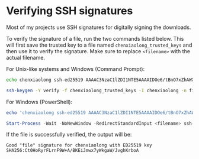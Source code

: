 # Verifying SSH signatures

Most of my projects use SSH signatures for digitally signing the downloads.

To verify the signature of a file, run the two commands listed below. This will first save the trusted key to a file named `chenxiaolong_trusted_keys` and then use it to verify the signature. Make sure to replace `<filename>` with the actual filename.

For Unix-like systems and Windows (Command Prompt):

```bash
echo chenxiaolong ssh-ed25519 AAAAC3NzaC1lZDI1NTE5AAAAIDOe6/tBnO7xZhAWXRj3ApUYgn+XZ0wnQiXM8B7tPgv4 > chenxiaolong_trusted_keys

ssh-keygen -Y verify -f chenxiaolong_trusted_keys -I chenxiaolong -n file -s <filename>.sig < <filename>
```

For Windows (PowerShell):

```powershell
echo 'chenxiaolong ssh-ed25519 AAAAC3NzaC1lZDI1NTE5AAAAIDOe6/tBnO7xZhAWXRj3ApUYgn+XZ0wnQiXM8B7tPgv4' | Out-File -Encoding ascii chenxiaolong_trusted_keys

Start-Process -Wait -NoNewWindow -RedirectStandardInput <filename> ssh-keygen -ArgumentList "-Y verify -f chenxiaolong_trusted_keys -I chenxiaolong -n file -s <filename>.sig"
```

If the file is successfully verified, the output will be:

```
Good "file" signature for chenxiaolong with ED25519 key SHA256:Ct0HoRyrFLrnF9W+A/BKEiJmwx7yWkgaW/JvghKrboA
```
